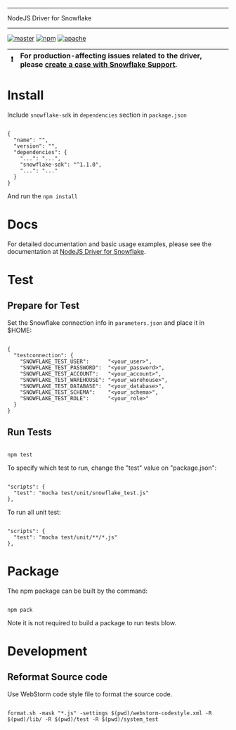 ********************************************************************************
NodeJS Driver for Snowflake
********************************************************************************
<p>
  <a href="https://github.com/snowflakedb/snowflake-connector-nodejs/actions?query=workflow%3A%22Build+and+Test%22+branch%3Amaster" target="_blank"><img src="https://github.com/snowflakedb/snowflake-connector-nodejs/workflows/Build%20and%20Test/badge.svg?branch=master" alt="master" /></a>
  <a href="https://www.npmjs.com/package/snowflake-sdk" target="_blank"><img src="https://img.shields.io/npm/v/snowflake-sdk.svg" alt="npm" /></a> 
  <a href="http://www.apache.org/licenses/LICENSE-2.0.txt" target="_blank"><img src="http://img.shields.io/:license-Apache%202-brightgreen.svg" alt="apache" /> </a>
</p>


| :exclamation:        | For production-affecting issues related to the driver, please [create a case with Snowflake Support](https://community.snowflake.com/s/article/How-To-Submit-a-Support-Case-in-Snowflake-Lodge).   |
|---------------|:------------------------|

Install
======================================================================

Include ``snowflake-sdk`` in ``dependencies`` section in ``package.json``
<pre><code>
{
  "name": "<your_application_name>",
  "version": "<your_application_version>",
  "dependencies": {
    "...": "...",        
    "snowflake-sdk": "^1.1.0",
    "...": "..."
  }
}
</code></pre>  
And run the <code>npm install</code>

Docs
======================================================================

For detailed documentation and basic usage examples, please see the documentation 
at <a href="https://docs.snowflake.net/manuals/user-guide/nodejs-driver.html">NodeJS Driver for Snowflake</a>.

Test
======================================================================

Prepare for Test
----------------------------------------------------------------------

Set the Snowflake connection info in ``parameters.json`` and place it in $HOME:
<pre><code>
{
  "testconnection": {
    "SNOWFLAKE_TEST_USER":      "&lt;your_user&gt;",
    "SNOWFLAKE_TEST_PASSWORD":  "&lt;your_password&gt;",
    "SNOWFLAKE_TEST_ACCOUNT":   "&lt;your_account&gt;",
    "SNOWFLAKE_TEST_WAREHOUSE": "&lt;your_warehouse&gt;",
    "SNOWFLAKE_TEST_DATABASE":  "&lt;your_database&gt;",
    "SNOWFLAKE_TEST_SCHEMA":    "&lt;your_schema&gt;",
    "SNOWFLAKE_TEST_ROLE":      "&lt;your_role&gt;"
  }
}
</code></pre>

Run Tests
----------------------------------------------------------------------
<pre><code>
npm test
</code></pre>

To specify which test to run, change the "test" value on "package.json":
<pre><code>
"scripts": {
  "test": "mocha test/unit/snowflake_test.js"
},
</code></pre>  

To run all unit test:
<pre><code>
"scripts": {
  "test": "mocha test/unit/**/*.js"
},
</code></pre>  

Package
======================================================================

The npm package can be built by the command:
<pre><code>
npm pack
</code></pre>  

Note it is not required to build a package to run tests blow.

Development
======================================================================

Reformat Source code
----------------------------------------------------------------------

Use WebStorm code style file to format the source code.
<pre><code>
format.sh -mask "*.js" -settings $(pwd)/webstorm-codestyle.xml -R $(pwd)/lib/ -R $(pwd)/test -R $(pwd)/system_test
</code></pre>  
